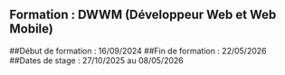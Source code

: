 Formation : DWWM (Développeur Web et Web Mobile)
-----------------------------------------------
##Début de formation : 16/09/2024
##Fin de formation : 22/05/2026
##Dates de stage : 27/10/2025 au 08/05/2026
